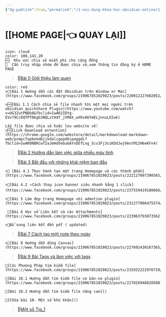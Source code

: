 ```yaml
---
{"dg-publish":true,"permalink":"/1-noi-dung-khoa-hoc-obsidian-online/1-1-danh-sach-bai-hoc-obsidian-co-ban/","dgPassFrontmatter":true,"noteIcon":"1","created":"","updated":""}
---
```



# [[HOME PAGE\|👈 QUAY LẠI]]

```ad-info
icon: cloud
color: 100,141,20
🆓  Khu vực chia sẻ miễn phí cho cộng đồng
💎  Cần truy nhập nhóm để được chia sẻ,xem thông tin đăng ký ở HOME PAGE
```

>💎[Bài 0 Giới thiệu làm quen](https://www.facebook.com/groups/219067851029823/posts/219073131029295/)

```ad-quote
color: red
>💎[Bài 1 Hướng dẫn cài đặt Obsidian trên Window or Mac](https://www.facebook.com/groups/219067851029823/posts/220012227602052/)

>🆓[Bài 1.1 Cách chia sẻ file nhanh tới một mọi người trên obsidian_quickShare Plugin](https://www.youtube.com/watch?v=OG3ZutPNDb8&fbclid=IwAR2IDYg-EVx79Cc6QTPT0kgb3NQLztHdf_jVR6k_wXKvA6YmELjnnuLOIwk)

Lấy file được chia sẻ hoặc lưu website về:
>🆓[Link Download extention](https://chrome.google.com/webstore/detail/markdownload-markdown-web/pcmpcfapbekmbjjkdalcgopdkipoggdi?fbclid=IwAR0NBRCwT2aJmHdVebu6AYvDEfLng_Scv3Fj3siKDdJwj9AvtM1IH6eKFn4)
```


>💎[Bài 2  Hướng dẫn làm việc giữa nhiều máy tính](https://www.facebook.com/groups/219067851029823/posts/220015034268438/)

>💎[Bài 3 Bắt đầu với những khái niệm ban đầu](https://www.facebook.com/groups/219067851029823/posts/221994450737163/)


```ad-summary
>💎 [Bài 4.1 Thực hành tạo một trang Homepage và các thành phần](https://www.facebook.com/groups/219067851029823/posts/222127097390565/)

>💎[Bài 4.2 ⭐Cách thay icon banner siêu nhanh bằng 1 click](https://www.facebook.com/groups/219067851029823/posts/237559419180666/)

>💎[Bài 5 Làm đẹp trang Homepage với admotion plugin](https://www.facebook.com/groups/219067851029823/posts/231277006475574/)
```


```ad-summary
 💎[Bài 6 Học về Liên kết và các Attachments](https://www.facebook.com/groups/219067851029823/posts/223963793873562)

>💎Bổ xung liên kết đến pdf ( updated)
```

>💎[Bài 7 Cách tạo một note theo ngày](https://www.facebook.com/groups/219067851029823/posts/224577793812162/)

```ad-summary
>💎[Bài 8 Hướng dẫn dùng Canvas](https://www.facebook.com/groups/219067851029823/posts/227692430167365/)

```

>💎[Bài 9 Bài Tags và làm việc với tags](https://www.facebook.com/groups/219067851029823/posts/227941730142435/)

```ad-summary
💎[Các Phương Pháp tìm kiếm file](https://www.facebook.com/groups/219067851029823/posts/232932222976719/)

💎[Bài 10.1 Hướng dẫn tìm kiếm file cơ bản-no plugin](https://www.facebook.com/groups/219067851029823/posts/227826946820580)

💎[Bài 10.2 Hướng dẫn tìm kiếm file nâng cao]()

💎[Chữa bài 10- Một số khó khăn]()
```


>💎[Một số Tip_1](https://www.facebook.com/groups/219067851029823/posts/239179162352025/)



